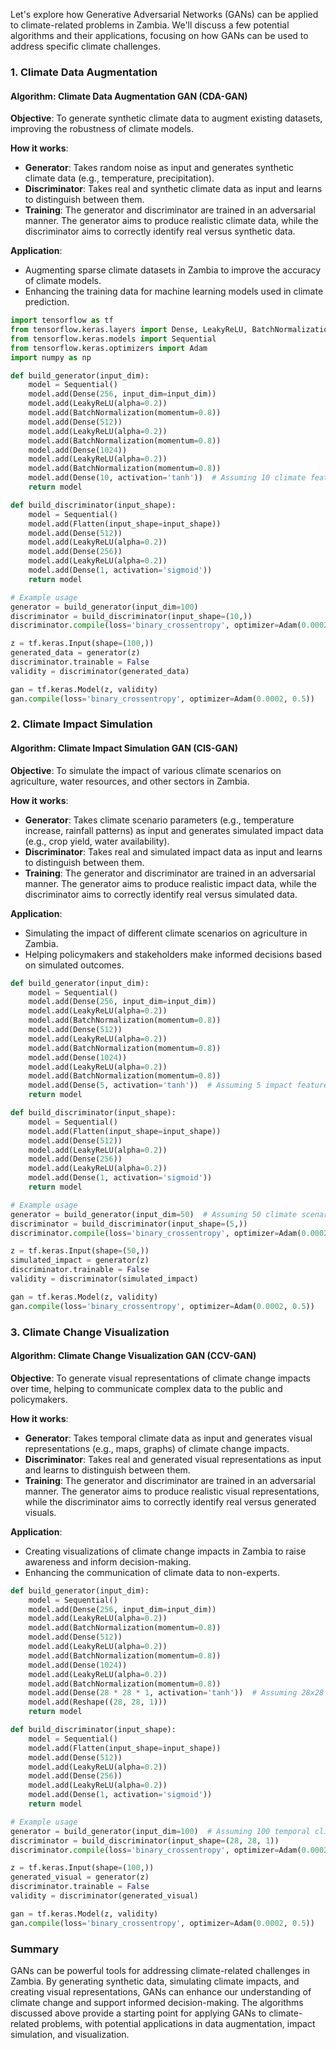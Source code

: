 Let's explore how Generative Adversarial Networks (GANs) can be applied to climate-related problems in Zambia. We'll discuss a few potential algorithms and their applications, focusing on how GANs can be used to address specific climate challenges.

### 1. Climate Data Augmentation

#### Algorithm: Climate Data Augmentation GAN (CDA-GAN)

**Objective**: To generate synthetic climate data to augment existing datasets, improving the robustness of climate models.

**How it works**:

- **Generator**: Takes random noise as input and generates synthetic climate data (e.g., temperature, precipitation).
- **Discriminator**: Takes real and synthetic climate data as input and learns to distinguish between them.
- **Training**: The generator and discriminator are trained in an adversarial manner. The generator aims to produce realistic climate data, while the discriminator aims to correctly identify real versus synthetic data.

**Application**:

- Augmenting sparse climate datasets in Zambia to improve the accuracy of climate models.
- Enhancing the training data for machine learning models used in climate prediction.

```python
import tensorflow as tf
from tensorflow.keras.layers import Dense, LeakyReLU, BatchNormalization, Reshape, Flatten
from tensorflow.keras.models import Sequential
from tensorflow.keras.optimizers import Adam
import numpy as np

def build_generator(input_dim):
    model = Sequential()
    model.add(Dense(256, input_dim=input_dim))
    model.add(LeakyReLU(alpha=0.2))
    model.add(BatchNormalization(momentum=0.8))
    model.add(Dense(512))
    model.add(LeakyReLU(alpha=0.2))
    model.add(BatchNormalization(momentum=0.8))
    model.add(Dense(1024))
    model.add(LeakyReLU(alpha=0.2))
    model.add(BatchNormalization(momentum=0.8))
    model.add(Dense(10, activation='tanh'))  # Assuming 10 climate features
    return model

def build_discriminator(input_shape):
    model = Sequential()
    model.add(Flatten(input_shape=input_shape))
    model.add(Dense(512))
    model.add(LeakyReLU(alpha=0.2))
    model.add(Dense(256))
    model.add(LeakyReLU(alpha=0.2))
    model.add(Dense(1, activation='sigmoid'))
    return model

# Example usage
generator = build_generator(input_dim=100)
discriminator = build_discriminator(input_shape=(10,))
discriminator.compile(loss='binary_crossentropy', optimizer=Adam(0.0002, 0.5), metrics=['accuracy'])

z = tf.keras.Input(shape=(100,))
generated_data = generator(z)
discriminator.trainable = False
validity = discriminator(generated_data)

gan = tf.keras.Model(z, validity)
gan.compile(loss='binary_crossentropy', optimizer=Adam(0.0002, 0.5))
```

### 2. Climate Impact Simulation

#### Algorithm: Climate Impact Simulation GAN (CIS-GAN)

**Objective**: To simulate the impact of various climate scenarios on agriculture, water resources, and other sectors in Zambia.

**How it works**:

- **Generator**: Takes climate scenario parameters (e.g., temperature increase, rainfall patterns) as input and generates simulated impact data (e.g., crop yield, water availability).
- **Discriminator**: Takes real and simulated impact data as input and learns to distinguish between them.
- **Training**: The generator and discriminator are trained in an adversarial manner. The generator aims to produce realistic impact data, while the discriminator aims to correctly identify real versus simulated data.

**Application**:

- Simulating the impact of different climate scenarios on agriculture in Zambia.
- Helping policymakers and stakeholders make informed decisions based on simulated outcomes.

```python
def build_generator(input_dim):
    model = Sequential()
    model.add(Dense(256, input_dim=input_dim))
    model.add(LeakyReLU(alpha=0.2))
    model.add(BatchNormalization(momentum=0.8))
    model.add(Dense(512))
    model.add(LeakyReLU(alpha=0.2))
    model.add(BatchNormalization(momentum=0.8))
    model.add(Dense(1024))
    model.add(LeakyReLU(alpha=0.2))
    model.add(BatchNormalization(momentum=0.8))
    model.add(Dense(5, activation='tanh'))  # Assuming 5 impact features
    return model

def build_discriminator(input_shape):
    model = Sequential()
    model.add(Flatten(input_shape=input_shape))
    model.add(Dense(512))
    model.add(LeakyReLU(alpha=0.2))
    model.add(Dense(256))
    model.add(LeakyReLU(alpha=0.2))
    model.add(Dense(1, activation='sigmoid'))
    return model

# Example usage
generator = build_generator(input_dim=50)  # Assuming 50 climate scenario parameters
discriminator = build_discriminator(input_shape=(5,))
discriminator.compile(loss='binary_crossentropy', optimizer=Adam(0.0002, 0.5), metrics=['accuracy'])

z = tf.keras.Input(shape=(50,))
simulated_impact = generator(z)
discriminator.trainable = False
validity = discriminator(simulated_impact)

gan = tf.keras.Model(z, validity)
gan.compile(loss='binary_crossentropy', optimizer=Adam(0.0002, 0.5))
```

### 3. Climate Change Visualization

#### Algorithm: Climate Change Visualization GAN (CCV-GAN)

**Objective**: To generate visual representations of climate change impacts over time, helping to communicate complex data to the public and policymakers.

**How it works**:

- **Generator**: Takes temporal climate data as input and generates visual representations (e.g., maps, graphs) of climate change impacts.
- **Discriminator**: Takes real and generated visual representations as input and learns to distinguish between them.
- **Training**: The generator and discriminator are trained in an adversarial manner. The generator aims to produce realistic visual representations, while the discriminator aims to correctly identify real versus generated visuals.

**Application**:

- Creating visualizations of climate change impacts in Zambia to raise awareness and inform decision-making.
- Enhancing the communication of climate data to non-experts.

```python
def build_generator(input_dim):
    model = Sequential()
    model.add(Dense(256, input_dim=input_dim))
    model.add(LeakyReLU(alpha=0.2))
    model.add(BatchNormalization(momentum=0.8))
    model.add(Dense(512))
    model.add(LeakyReLU(alpha=0.2))
    model.add(BatchNormalization(momentum=0.8))
    model.add(Dense(1024))
    model.add(LeakyReLU(alpha=0.2))
    model.add(BatchNormalization(momentum=0.8))
    model.add(Dense(28 * 28 * 1, activation='tanh'))  # Assuming 28x28 visual representation
    model.add(Reshape((28, 28, 1)))
    return model

def build_discriminator(input_shape):
    model = Sequential()
    model.add(Flatten(input_shape=input_shape))
    model.add(Dense(512))
    model.add(LeakyReLU(alpha=0.2))
    model.add(Dense(256))
    model.add(LeakyReLU(alpha=0.2))
    model.add(Dense(1, activation='sigmoid'))
    return model

# Example usage
generator = build_generator(input_dim=100)  # Assuming 100 temporal climate data points
discriminator = build_discriminator(input_shape=(28, 28, 1))
discriminator.compile(loss='binary_crossentropy', optimizer=Adam(0.0002, 0.5), metrics=['accuracy'])

z = tf.keras.Input(shape=(100,))
generated_visual = generator(z)
discriminator.trainable = False
validity = discriminator(generated_visual)

gan = tf.keras.Model(z, validity)
gan.compile(loss='binary_crossentropy', optimizer=Adam(0.0002, 0.5))
```

### Summary

GANs can be powerful tools for addressing climate-related challenges in Zambia. By generating synthetic data, simulating climate impacts, and creating visual representations, GANs can enhance our understanding of climate change and support informed decision-making. The algorithms discussed above provide a starting point for applying GANs to climate-related problems, with potential applications in data augmentation, impact simulation, and visualization.
